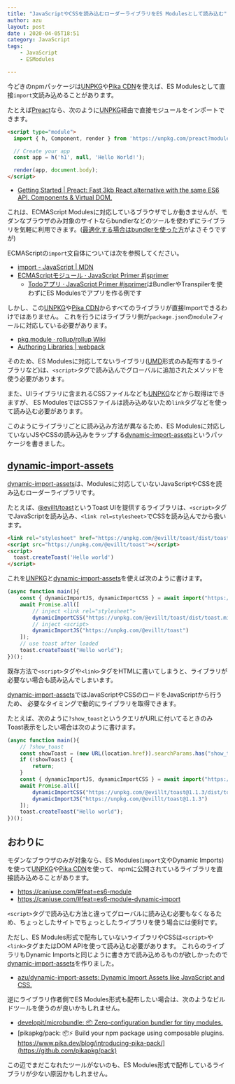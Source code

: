 ```yaml
---
title: "JavaScriptやCSSを読み込むローダーライブラリをES Modulesとして読み込む"
author: azu
layout: post
date : 2020-04-05T18:51
category: JavaScript
tags:
    - JavaScript
    - ESModules

---
```


今どきのnpmパッケージは[UNPKG](https://unpkg.com/)や[Pika CDN](https://www.pika.dev/cdn)を使えば、ES Modulesとして直接`import`文読み込めることがあります。

たとえば[Preact](https://preactjs.com/)なら、次のように[UNPKG](https://unpkg.com/)経由で直接モジュールをインポートできます。

```html
<script type="module">
  import { h, Component, render } from 'https://unpkg.com/preact?module';

  // Create your app
  const app = h('h1', null, 'Hello World!');

  render(app, document.body);
</script>
```


- [Getting Started | Preact: Fast 3kb React alternative with the same ES6 API. Components & Virtual DOM.](https://preactjs.com/guide/v10/getting-started/)

これは、ECMAScript Modulesに対応しているブラウザでしか動きませんが、モダンなブラウザのみ対象のサイトならbundlerなどのツールを使わずにライブラリを気軽に利用できます。([最適化する場合はbundlerを使った方](https://docs.google.com/document/d/1ds9EEkcDGnt-iR8SAN-_7nsOfw7gsMfhZjzZ_QAIyjM/edit)がよさそうですが)

ECMAScriptの`import`文自体については次を参照してください。

- [import - JavaScript | MDN](https://developer.mozilla.org/ja/docs/Web/JavaScript/Reference/Statements/import)
- [ECMAScriptモジュール · JavaScript Primer #jsprimer](https://jsprimer.net/basic/module/)
    - [Todoアプリ · JavaScript Primer #jsprimer](https://jsprimer.net/use-case/todoapp/)はBundlerやTranspilerを使わずにES Modulesでアプリを作る例です

しかし、この[UNPKG](https://unpkg.com/)や[Pika CDN](https://www.pika.dev/cdn)からすべてのライブラリが直接Importできるわけではありません。
これを行うにはライブラリ側が`package.json`の`module`フィールに対応している必要があります。

- [pkg.module · rollup/rollup Wiki](https://github.com/rollup/rollup/wiki/pkg.module)
- [Authoring Libraries | webpack](https://webpack.js.org/guides/author-libraries/#final-steps)

そのため、ES Modulesに対応してないライブラリ([UMD](https://github.com/umdjs/umd)形式のみ配布するライブラリなど)は、`<script>`タグで読み込んでグローバルに追加されたメソッドを使う必要があります。

また、UIライブラリに含まれるCSSファイルなども[UNPKG](https://unpkg.com/)などから取得はできますが、
ES ModulesではCSSファイルは読み込めないため`link`タグなどを使って読み込む必要があります。

このようにライブラリごとに読み込み方法が異なるため、ES Modulesに対応していないJSやCSSの読み込みをラップする[dynamic-import-assets](https://github.com/azu/dynamic-import-assets)というパッケージを書きました。

## [dynamic-import-assets](https://github.com/azu/dynamic-import-assets)

[dynamic-import-assets](https://github.com/azu/dynamic-import-assets)は、Modulesに対応していないJavaScriptやCSSを読み込むローダーライブラリです。

たとえば、[@evillt/toast](https://toast.evila.me/)というToast UIを提供するライブラリは、`<script>`タグでJavaScriptを読み込み、`<link rel=stylesheet>`でCSSを読み込んでから扱います。

```html
<link rel="stylesheet" href="https://unpkg.com/@evillt/toast/dist/toast.min.css" />
<script src="https://unpkg.com/@evillt/toast"></script>
<script>
  toast.createToast('Hello world')
</script>
```

これを[UNPKG](https://unpkg.com/)と[dynamic-import-assets](https://github.com/azu/dynamic-import-assets)を使えば次のように書けます。

```js
(async function main(){
    const { dynamicImportJS, dynamicImportCSS } = await import("https://unpkg.com/dynamic-import-assets?module");
    await Promise.all([
        // inject <link rel="stylesheet">
        dynamicImportCSS("https://unpkg.com/@evillt/toast/dist/toast.min.css"),
        // inject <script>
        dynamicImportJS("https://unpkg.com/@evillt/toast")
    ]);
    // use toast after loaded 
    toast.createToast("Hello world");
})();
```

既存方法で`<script>`タグや`<link>`タグをHTMLに書いてしまうと、ライブラリが必要ない場合も読み込んでしまいます。

[dynamic-import-assets](https://github.com/azu/dynamic-import-assets)ではJavaScriptやCSSのロードをJavaScriptから行うため、
必要なタイミングで動的にライブラリを取得できます。

たとえば、次のように`?show_toast`というクエリがURLに付いてるときのみToast表示をしたい場合は次のように書けます。

```js
(async function main(){
    // ?show_toast
    const showToast = (new URL(location.href)).searchParams.has("show_toast")
    if (!showToast) {
        return;
    }
    const { dynamicImportJS, dynamicImportCSS } = await import("https://unpkg.com/dynamic-import-assets@^1.0.0?module");
    await Promise.all([
        dynamicImportCSS("https://unpkg.com/@evillt/toast@1.1.3/dist/toast.min.css"),
        dynamicImportJS("https://unpkg.com/@evillt/toast@1.1.3")
    ]);
    toast.createToast("Hello world");
})();
```

## おわりに

モダンなブラウザのみが対象なら、ES Modules(`import`文やDynamic Imports)を使って[UNPKG](https://unpkg.com/)や[Pika CDN](https://www.pika.dev/cdn)を使って、
npmに公開されているライブラリを直接読み込めることがあります。

- <https://caniuse.com/#feat=es6-module>
- <https://caniuse.com/#feat=es6-module-dynamic-import>

`<script>`タグで読み込む方法と違ってグローバルに読み込む必要もなくなるため、ちょっとしたサイトでちょっとしたライブラリを使う場合には便利です。

ただし、ES Modules形式で配布していないライブラリやCSSは`<script>`や`<link>`タグまたはDOM APIを使って読み込む必要があります。
これらのライブラリもDynamic Importsと同じように書き方で読み込めるものが欲しかったので[dynamic-import-assets](https://github.com/azu/dynamic-import-assets)を作りました。

- [azu/dynamic-import-assets: Dynamic Import Assets like JavaScript and CSS.](https://github.com/azu/dynamic-import-assets)

逆にライブラリ作者側でES Modules形式も配布したい場合は、次のようなビルドツールを使うのが良いかもしれません。

- [developit/microbundle: 📦 Zero-configuration bundler for tiny modules.](https://github.com/developit/microbundle)
- [pikapkg/pack: 📦⚡️ Build your npm package using composable plugins. https://www.pika.dev/blog/introducing-pika-pack/](https://github.com/pikapkg/pack)

この辺でまだこなれたツールがないのも、ES Modules形式で配布しているライブラリが少ない原因かもしれません。